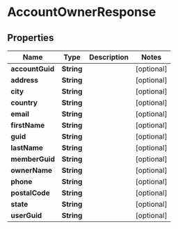 

# AccountOwnerResponse


## Properties

Name | Type | Description | Notes
------------ | ------------- | ------------- | -------------
**accountGuid** | **String** |  |  [optional]
**address** | **String** |  |  [optional]
**city** | **String** |  |  [optional]
**country** | **String** |  |  [optional]
**email** | **String** |  |  [optional]
**firstName** | **String** |  |  [optional]
**guid** | **String** |  |  [optional]
**lastName** | **String** |  |  [optional]
**memberGuid** | **String** |  |  [optional]
**ownerName** | **String** |  |  [optional]
**phone** | **String** |  |  [optional]
**postalCode** | **String** |  |  [optional]
**state** | **String** |  |  [optional]
**userGuid** | **String** |  |  [optional]



